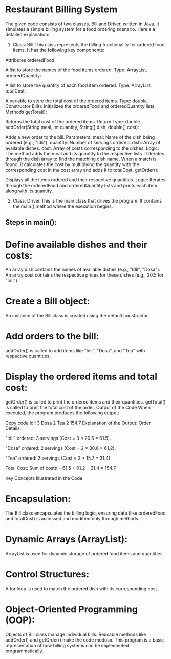 # Restaurant Billing System
The given code consists of two classes, Bill and Driver, written in Java. It simulates a simple billing system for a food ordering scenario. Here's a detailed explanation:

1. Class: Bill
This class represents the billing functionality for ordered food items. It has the following key components:

Attributes
orderedFood:

A list to store the names of the food items ordered.
Type: ArrayList<String>.
orderedQuantity:

A list to store the quantity of each food item ordered.
Type: ArrayList<Integer>.
totalCost:

A variable to store the total cost of the ordered items.
Type: double.
Constructor
Bill():
Initializes the orderedFood and orderedQuantity lists.
Methods
getTotal():

Returns the total cost of the ordered items.
Return Type: double.
addOrder(String meal, int quantity, String[] dish, double[] cost):

Adds a new order to the bill.
Parameters:
meal: Name of the dish being ordered (e.g., "Idli").
quantity: Number of servings ordered.
dish: Array of available dishes.
cost: Array of costs corresponding to the dishes.
Logic:
The method adds the meal and its quantity to the respective lists.
It iterates through the dish array to find the matching dish name. When a match is found, it calculates the cost by multiplying the quantity with the corresponding cost in the cost array and adds it to totalCost.
getOrder():

Displays all the items ordered and their respective quantities.
Logic:
Iterates through the orderedFood and orderedQuantity lists and prints each item along with its quantity.


2. Class: Driver
This is the main class that drives the program. It contains the main() method where the execution begins.

## Steps in main():
# Define available dishes and their costs:
An array dish contains the names of available dishes (e.g., "Idli", "Dosa").
An array cost contains the respective prices for these dishes (e.g., 20.5 for "Idli").

# Create a Bill object:
An instance of the Bill class is created using the default constructor.

# Add orders to the bill:
addOrder() is called to add items like "Idli", "Dosa", and "Tea" with respective quantities.

# Display the ordered items and total cost:

getOrder() is called to print the ordered items and their quantities.
getTotal() is called to print the total cost of the order.
Output of the Code
When executed, the program produces the following output:

Copy code
Idli 3
Dosa 2
Tea 2
154.7
Explanation of the Output:
Order Details:



"Idli" ordered: 3 servings (Cost = 3 × 20.5 = 61.5).


"Dosa" ordered: 2 servings (Cost = 2 × 30.6 = 61.2).


"Tea" ordered: 2 servings (Cost = 2 × 15.7 = 31.4).


Total Cost: Sum of costs = 61.5 + 61.2 + 31.4 = 154.7.


Key Concepts Illustrated in the Code


# Encapsulation:
The Bill class encapsulates the billing logic, ensuring data (like orderedFood and totalCost) is accessed and modified only through methods.

# Dynamic Arrays (ArrayList):
ArrayList is used for dynamic storage of ordered food items and quantities.

# Control Structures:
A for loop is used to match the ordered dish with its corresponding cost.

# Object-Oriented Programming (OOP):
Objects of Bill class manage individual bills.
Reusable methods like addOrder() and getOrder() make the code modular.
This program is a basic representation of how billing systems can be implemented programmatically.
